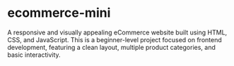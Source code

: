 # ecommerce-mini
A responsive and visually appealing eCommerce website built using HTML, CSS, and JavaScript. This is a beginner-level project focused on frontend development, featuring a clean layout, multiple product categories, and basic interactivity.

